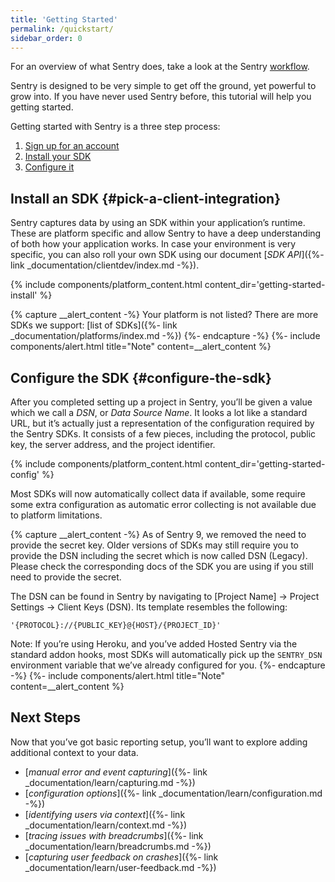 ```yaml
---
title: 'Getting Started'
permalink: /quickstart/
sidebar_order: 0
---
```


For an overview of what Sentry does, take a look at the Sentry [workflow](https://blog.sentry.io/2018/03/06/the-sentry-workflow).

Sentry is designed to be very simple to get off the ground, yet powerful to grow into. If you have never used Sentry before, this tutorial will help you getting started.

Getting started with Sentry is a three step process:

1.  [Sign up for an account](https://sentry.io/signup/)
2.  [Install your SDK](#pick-a-client-integration)
2.  [Configure it](#configure-the-sdk)

## Install an SDK {#pick-a-client-integration}

Sentry captures data by using an SDK within your application’s runtime. These are platform specific and allow Sentry to have a deep understanding of both how your application works. In case your environment is very specific, you can also roll your own SDK using our document [_SDK API_]({%- link _documentation/clientdev/index.md -%}).

<!-- WIZARD -->
{% include components/platform_content.html content_dir='getting-started-install' %}

{% capture __alert_content -%}
Your platform is not listed?  There are more SDKs we support: [list of SDKs]({%- link _documentation/platforms/index.md -%})
{%- endcapture -%}
{%- include components/alert.html
  title="Note"
  content=__alert_content
%}

## Configure the SDK {#configure-the-sdk}

After you completed setting up a project in Sentry, you’ll be given a value which we call a _DSN_, or _Data Source Name_. It looks a lot like a standard URL, but it’s actually just a representation of the configuration required by the Sentry SDKs. It consists of a few pieces, including the protocol, public key, the server address, and the project identifier.

{% include components/platform_content.html content_dir='getting-started-config' %}

Most SDKs will now automatically collect data if available, some require some extra configuration as automatic error collecting is not
available due to platform limitations.
<!-- ENDWIZARD -->

{% capture __alert_content -%}
As of Sentry 9, we removed the need to provide the secret key. Older versions of SDKs may still require you to provide the DSN including the secret which is now called DSN (Legacy). Please check the corresponding docs of the SDK you are using if you still need to provide the secret.

The DSN can be found in Sentry by navigating to [Project Name] -> Project Settings -> Client Keys (DSN). Its template resembles the following:

```
'{PROTOCOL}://{PUBLIC_KEY}@{HOST}/{PROJECT_ID}'
```

Note: If you’re using Heroku, and you’ve added Hosted Sentry via the standard addon hooks, most SDKs will automatically pick up the `SENTRY_DSN` environment variable that we’ve already configured for you.
{%- endcapture -%}
{%- include components/alert.html
  title="Note"
  content=__alert_content
%}

## Next Steps

Now that you’ve got basic reporting setup, you’ll want to explore adding additional context to your data.

-   [_manual error and event capturing_]({%- link _documentation/learn/capturing.md -%})
-   [_configuration options_]({%- link _documentation/learn/configuration.md -%})
-   [_identifying users via context_]({%- link _documentation/learn/context.md -%})
-   [_tracing issues with breadcrumbs_]({%- link _documentation/learn/breadcrumbs.md -%})
-   [_capturing user feedback on crashes_]({%- link _documentation/learn/user-feedback.md -%})
